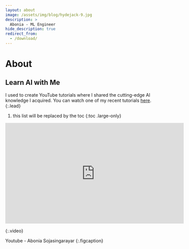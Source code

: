 ```yaml
---
layout: about
image: /assets/img/blog/hydejack-9.jpg
description: >
  Abonia - ML Engineer
hide_description: true
redirect_from:
  - /download/
---
```


# About

<!--author-->

## Learn AI with Me

I used to create YouTube tutorials where I shared the cutting-edge AI knowledge I acquired. You can watch one of my recent tutorials [here](https://youtu.be/HiEjhVc_Dzc?si=DBhacit5QzWfQsVJ).
{:.lead}

1. this list will be replaced by the toc
{:toc .large-only}

<iframe width="560" height="315" src="https://www.youtube.com/embed/watch?v=HiEjhVc_Dzc&t=23s" frameborder="0" allowfullscreen></iframe>

{:.video}

Youtube - Abonia Sojasingarayar
{:.figcaption}